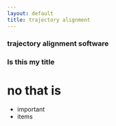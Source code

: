 ```yaml
---
layout: default
title: trajectory alignment 
---
```


### trajectory alignment software
### Is this my title
# no that is

* important 
* items
